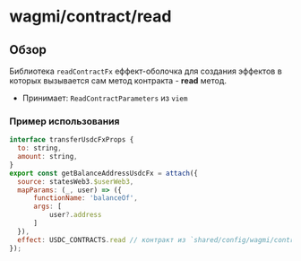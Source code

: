 # wagmi/contract/read

## Обзор
Библиотека `readContractFx` еффект-оболочка для создания эффектов в которых вызывается сам метод контракта - **read** метод.
- Принимает: `ReadContractParameters` из `viem`

### Пример использования
```javascript
interface transferUsdcFxProps {
  to: string,
  amount: string,
}
export const getBalanceAddressUsdcFx = attach({
  source: statesWeb3.$userWeb3,
  mapParams: (_, user) => ({
      functionName: 'balanceOf',
      args: [
          user?.address
      ]
  }),
  effect: USDC_CONTRACTS.read // контракт из `shared/config/wagmi/contracts`
});
```